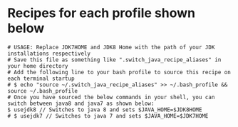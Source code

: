 # Recipes for each profile shown below

```# Recipe for switching between Java 7 and Java 8 via the terminal 
# USAGE: Replace JDK7HOME and JDK8 Home with the path of your JDK installations respectively 
# Save this file as something like ".switch_java_recipe_aliases" in your home directory 
# Add the following line to your bash profile to source this recipe on each terminal startup 
# $ echo "source ~/.switch_java_recipe_aliases" >> ~/.bash_profile && source ~/.bash_profile
# Once you have sourced the below commands in your shell, you can switch between java8 and java7 as shown below: 
$ usejdk8 // Switches to java 8 and sets $JAVA_HOME=$JDK8HOME 
# $ usejdk7 // Switches to java 7 and sets $JAVA_HOME=$JDK7HOME 
```